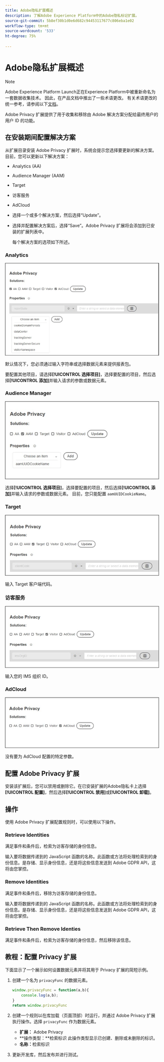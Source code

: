 ```yaml
---
title: Adobe隐私扩展概述
description: 了解Adobe Experience Platform中的Adobe隐私标记扩展。
source-git-commit: 5b8ef30b1d0e6d682c94453117677c806eba1e02
workflow-type: tm+mt
source-wordcount: '533'
ht-degree: 75%

---
```


# Adobe隐私扩展概述

>[!NOTE]
>
>Adobe Experience Platform Launch正在Experience Platform中被重新命名为一套数据收集技术。 因此，在产品文档中推出了一些术语更改。 有关术语更改的统一参考，请参阅以下[文档](../../../term-updates.md)。

Adobe Privacy 扩展提供了用于收集和移除由 Adobe 解决方案分配给最终用户的用户 ID 的功能。

## 在安装期间配置解决方案

从扩展目录安装 Adobe Privacy 扩展时，系统会提示您选择要更新的解决方案。目前，您可以更新以下解决方案：

* Analytics (AA)
* Audience Manager (AAM)
* Target
* 访客服务
* AdCloud
* 选择一个或多个解决方案，然后选择“Update”。
* 选择并配置解决方案后，选择“Save”。Adobe Privacy 扩展将会添加到已安装的扩展列表中。

   每个解决方案的选项如下所述。

### Analytics

![](../../../images/ext-privacy-aa.jpg)

默认情况下，您必须通过输入字符串或选择数据元素来提供报表包。

要配置其他项目，请选择&#x200B;**[!UICONTROL 选择项目]**，选择要配置的项目，然后选择&#x200B;**[!UICONTROL 添加]**&#x200B;并输入请求的参数或数据元素。

### Audience Manager

![](../../../images/ext-privacy-aam.jpg)

选择&#x200B;**[!UICONTROL 选择项目]**，选择要配置的项目，然后选择&#x200B;**[!UICONTROL 添加]**&#x200B;并输入请求的参数或数据元素。 目前，您只能配置 `aamUUIDCookieName`。

### Target

![](../../../images/ext-privacy-target.jpg)

输入 Target 客户端代码。

### 访客服务

![](../../../images/ext-privacy-visitor.jpg)

输入您的 IMS 组织 ID。

### AdCloud

![](../../../images/ext-privacy-adcloud.jpg)

没有要为 AdCloud 配置的特定参数。

## 配置 Adobe Privacy 扩展

安装该扩展后，您可以禁用或删除它。在已安装扩展的Adobe隐私卡上选择&#x200B;**[!UICONTROL 配置]**，然后选择&#x200B;**[!UICONTROL 禁用]**&#x200B;或&#x200B;**[!UICONTROL 卸载]**。

## 操作

使用 Adobe Privacy 扩展配置规则时，可以使用以下操作。

### Retrieve Identities

满足事件和条件后，检索为访客存储的身份信息。

输入要将数据传递到的 JavaScript 函数的名称。此函数或方法将处理检索到的身份信息。是存储、显示身份信息，还是将这些信息发送到 Adobe GDPR API，这将由您掌控。

### Remove Identities

满足事件和条件后，移除为访客存储的身份信息。

输入要将数据传递到的 JavaScript 函数的名称。此函数或方法将处理检索到的身份信息。是存储、显示身份信息，还是将这些信息发送到 Adobe GDPR API，这将由您掌控。

### Retrieve Then Remove Identies

满足事件和条件后，检索为访客存储的身份信息，然后移除该信息。

## 教程：配置 Privacy 扩展

下面显示了一个展示如何设置数据元素并将其用于 Privacy 扩展的简短示例。

1. 创建一个名为 `privacyFunc` 的数据元素。

   ```JavaScript
   window.privacyFunc = function(a,b){
       console.log(a,b);
   }
   return window.privacyFunc
   ```

1. 创建一个规则以在库加载（页面顶部）时运行，并通过 Adobe Privacy 扩展执行操作。选择 `privacyFunc` 作为数据元素。

   * **扩展：** Adobe Privacy
   * **操作类型：**检索标识
此操作类型显示已创建、删除或未删除的标识。
   * **名称：**&#x200B;检索标识

1. 更新开发库，然后发布并进行测试。
